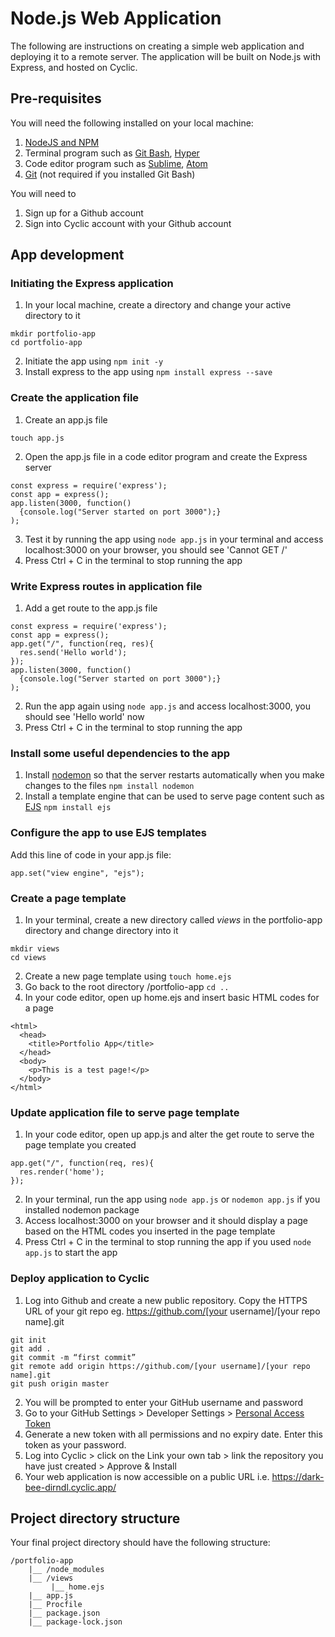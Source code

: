 # Node.js Web Application
The following are instructions on creating a simple web application and deploying it to a remote server. The application will be built on Node.js with Express, and hosted on Cyclic. 

## Pre-requisites
You will need the following installed on your local machine:
1. [NodeJS and NPM](http://treehouse.github.io/installation-guides/)
2. Terminal program such as [Git Bash](https://gitforwindows.org/), [Hyper](https://hyper.is/)
3. Code editor program such as [Sublime](https://www.sublimetext.com/download), [Atom](https://atom.io/)
4. [Git](https://git-scm.com/downloads) (not required if you installed Git Bash)

You will need to 
1. Sign up for a Github account
2. Sign into Cyclic account with your Github account

## App development
### Initiating the Express application
1. In your local machine, create a directory and change your active directory to it
```
mkdir portfolio-app
cd portfolio-app
```
2. Initiate the app using `npm init -y`
3. Install express to the app using `npm install express --save`

### Create the application file
1. Create an app.js file
```
touch app.js
```
2. Open the app.js file in a code editor program and create the Express server 
```
const express = require('express');
const app = express();
app.listen(3000, function()
  {console.log("Server started on port 3000");}
);
```
3. Test it by running the app using `node app.js` in your terminal and access localhost:3000 on your browser, you should see 'Cannot GET /'
4. Press Ctrl + C in the terminal to stop running the app

### Write Express routes in application file
1. Add a get route to the app.js file 

```
const express = require('express');
const app = express();
app.get("/", function(req, res){
  res.send('Hello world');
});
app.listen(3000, function()
  {console.log("Server started on port 3000");}
);
```
2. Run the app again using `node app.js` and access localhost:3000, you should see 'Hello world' now
3. Press Ctrl + C in the terminal to stop running the app

### Install some useful dependencies to the app
1. Install [nodemon](https://www.npmjs.com/package/nodemon) so that the server restarts automatically when you make changes to the files `npm install nodemon`
2. Install a template engine that can be used to serve page content such as [EJS](https://www.npmjs.com/package/ejs) `npm install ejs` 

### Configure the app to use EJS templates
Add this line of code in your app.js file:
```
app.set("view engine", "ejs");
```

### Create a page template
1. In your terminal, create a new directory called *views* in the portfolio-app directory and change directory into it
```
mkdir views
cd views
```
2. Create a new page template using `touch home.ejs`
3. Go back to the root directory /portfolio-app `cd ..`
4. In your code editor, open up home.ejs and insert basic HTML codes for a page
```
<html>
  <head>
    <title>Portfolio App</title>
  </head>
  <body>
    <p>This is a test page!</p>
  </body>
</html>
```

### Update application file to serve page template
1. In your code editor, open up app.js and alter the get route to serve the page template you created
```
app.get("/", function(req, res){
  res.render('home');
});
```
2. In your terminal, run the app using `node app.js` or `nodemon app.js` if you installed nodemon package
3. Access localhost:3000 on your browser and it should display a page based on the HTML codes you inserted in the page template
4. Press Ctrl + C in the terminal to stop running the app if you used `node app.js` to start the app

### Deploy application to Cyclic
1. Log into Github and create a new public repository. Copy the HTTPS URL of your git repo 
eg. https://github.com/[your username]/[your repo name].git

```
git init 
git add .
git commit -m “first commit”
git remote add origin https://github.com/[your username]/[your repo name].git
git push origin master
```
2. You will be prompted to enter your GitHub username and password
3. Go to your GitHub Settings > Developer Settings > [Personal Access Token](https://github.com/settings/tokens)
4. Generate a new token with all permissions and no expiry date. Enter this token as your password.
5. Log into Cyclic > click on the Link your own tab > link the repository you have just created > Approve & Install
6. Your web application is now accessible on a public URL i.e. https://dark-bee-dirndl.cyclic.app/

## Project directory structure
Your final project directory should have the following structure:
```
/portfolio-app
    |__ /node_modules
    |__ /views            
         |__ home.ejs
    |__ app.js
    |__ Procfile
    |__ package.json
    |__ package-lock.json

```
